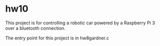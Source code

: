 # hw10
This project is for controlling a robotic car powered by a Raspberry Pi 3 over a bluetooth connection. 

The entry point for this project is in hw8gardner.c
